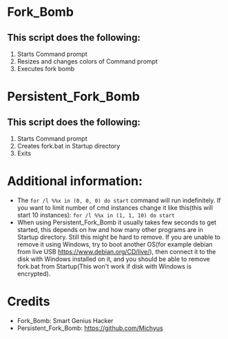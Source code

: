 # Fork_Bomb
## This script does the following:
1. Starts Command prompt
2. Resizes and changes colors of Command prompt
3. Executes fork bomb

# Persistent_Fork_Bomb
## This script does the following:
1. Starts Command prompt
2. Creates fork.bat in Startup directory
3. Exits

# Additional information:
- The `for /l %%x in (0, 0, 0) do start` command will run indefinitely. If you want to limit number of cmd instances change it like this(this will start 10 instances):
```for /l %%x in (1, 1, 10) do start```
- When using Persistent_Fork_Bomb it usually takes few seconds to get started, this depends on hw and how many other programs are in Startup directory. Still this might be hard to remove. If you are unable to remove it using Windows, try to boot another OS(for example debian from live USB https://www.debian.org/CD/live/), then connect it to the disk with Windows installed on it, and you should be able to remove fork.bat from Startup(This won't work if disk with Windows is encrypted).

# Credits
- Fork_Bomb: Smart Genius Hacker
- Persistent_Fork_Bomb: https://github.com/Michyus

